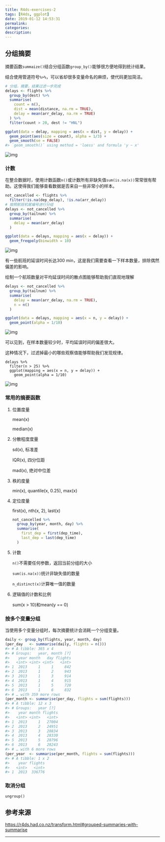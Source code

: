 ```yaml
---
title: R4ds-exercises-2
tags: [R4ds, ggplot]
date: 2019-01-12 14:53:31
permalink:
categories:
description:
---
```

<p class="description"></p>

<!-- more -->

## 分组摘要

摘要函数`summaize()`结合分组函数`group_by()`能够很方便地得到统计结果。

结合使用管道符号`%>%`，可以省却很多变量命名的麻烦，使代码更加简洁。

```R
# 分组，摘要，结果过滤一步完成
delays <- flights %>% 
  group_by(dest) %>% 
  summarise(
    count = n(),
    dist = mean(distance, na.rm = TRUE),
    delay = mean(arr_delay, na.rm = TRUE)
  ) %>% 
  filter(count > 20, dest != "HNL")

ggplot(data = delay, mapping = aes(x = dist, y = delay)) +
  geom_point(aes(size = count), alpha = 1/3) +
  geom_smooth(se = FALSE)
#> `geom_smooth()` using method = 'loess' and formula 'y ~ x'
```

![img](https://d33wubrfki0l68.cloudfront.net/000302d6f6f06bfd86a6cc171a92329ad3028ce8/b1bb1/transform_files/figure-html/unnamed-chunk-36-1.png)

### 计数

在整合数据时，使用计数函数`n()`或计数所有非缺失值`sum(is.na(x))`常常很有帮助。这使得我们能够查看数据是否来自一些非常小的样本。

```R
not_cancelled <- flights %>% 
  filter(!is.na(dep_delay), !is.na(arr_delay))
# 按照航班机尾编号进行分组
delays <- not_cancelled %>% 
  group_by(tailnum) %>% 
  summarise(
    delay = mean(arr_delay)
  )

ggplot(data = delays, mapping = aes(x = delay)) + 
  geom_freqpoly(binwidth = 10)
```

![img](https://d33wubrfki0l68.cloudfront.net/3ce17d57f9df5a7a90f50bcc1026bb808480c65a/3146f/transform_files/figure-html/unnamed-chunk-41-1.png)

有一些航班的延误时间长达300 min，这是我们需要查看一下样本数量，排除偶然偏差的影响。

绘制一个航班数量对平均延误时间的散点图能够帮助我们直观地理解

```R
delays <- not_cancelled %>% 
  group_by(tailnum) %>% 
  summarise(
    delay = mean(arr_delay, na.rm = TRUE),
    n = n()
  )

ggplot(data = delays, mapping = aes(x = n, y = delay)) + 
  geom_point(alpha = 1/10)
```

![img](https://d33wubrfki0l68.cloudfront.net/484e2a8eadf0f3df06b10bd719f8a3044e53ba92/472a5/transform_files/figure-html/unnamed-chunk-42-1.png)

可以见到，在样本数量较少时，平均延误时间的偏差很大。

这种情况下，过滤掉最小的哪些观察值能够帮助我们发现规律。

```
delays %>% 
  filter(n > 25) %>% 
  ggplot(mapping = aes(x = n, y = delay)) + 
    geom_point(alpha = 1/10)
```

![img](https://d33wubrfki0l68.cloudfront.net/af8935d2a1381788e62708a193c138c3dabe8bc8/80057/transform_files/figure-html/unnamed-chunk-43-1.png)

### 常用的摘要函数

1. 位置度量

   mean(x) 

   median(x)

2. 分散程度度量

   sd(x), 标准差

   IQR(x), 四分位距

   mad(x), 绝对中位差

3. 秩的度量

   min(x), quantile(x, 0.25), max(x)

4. 定位度量

   first(x), nth(x, 2), last(x)

   ```R
   not_cancelled %>% 
     group_by(year, month, day) %>% 
     summarise(
       first_dep = first(dep_time), 
       last_dep = last(dep_time)
     )
   ```

5. 计数

   `n()`不需要任何参数，返回当前分组的大小

   `sum(is.na(x))`统计非缺失值的数量

   `n_distinct(x)`计算唯一值的数量

6. 逻辑值的计数和比例

   sum(x > 10)和mean(y == 0)

### 按多个变量分组

当使用多个变量分组时，每次摘要统计会消耗一个分组变量。

```R
daily <- group_by(flights, year, month, day)
(per_day   <- summarise(daily, flights = n()))
#> # A tibble: 365 x 4
#> # Groups:   year, month [?]
#>    year month   day flights
#>   <int> <int> <int>   <int>
#> 1  2013     1     1     842
#> 2  2013     1     2     943
#> 3  2013     1     3     914
#> 4  2013     1     4     915
#> 5  2013     1     5     720
#> 6  2013     1     6     832
#> # … with 359 more rows
(per_month <- summarise(per_day, flights = sum(flights)))
#> # A tibble: 12 x 3
#> # Groups:   year [?]
#>    year month flights
#>   <int> <int>   <int>
#> 1  2013     1   27004
#> 2  2013     2   24951
#> 3  2013     3   28834
#> 4  2013     4   28330
#> 5  2013     5   28796
#> 6  2013     6   28243
#> # … with 6 more rows
(per_year  <- summarise(per_month, flights = sum(flights)))
#> # A tibble: 1 x 2
#>    year flights
#>   <int>   <int>
#> 1  2013  336776
```

### 取消分组

`ungroup()`

## 参考来源

https://r4ds.had.co.nz/transform.html#grouped-summaries-with-summarise

<hr />